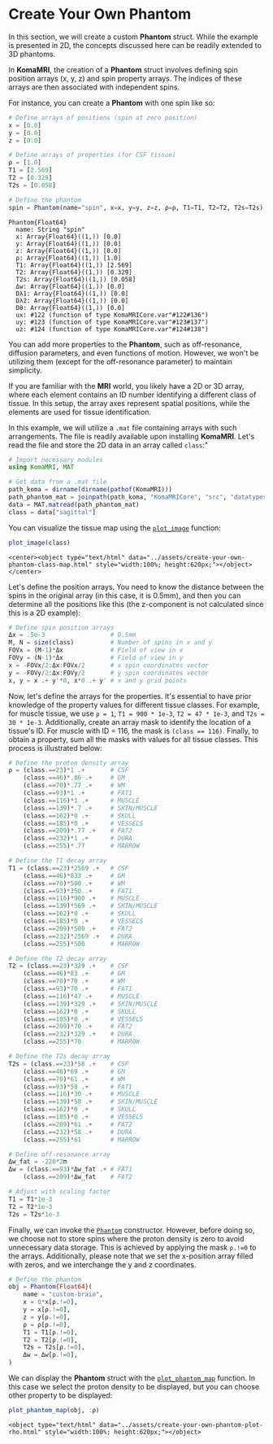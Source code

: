 # Create Your Own Phantom

In this section, we will create a custom **Phantom** struct. While the example is presented in 2D, the concepts discussed here can be readily extended to 3D phantoms.

In **KomaMRI**, the creation of a **Phantom** struct involves defining spin position arrays (x, y, z) and spin property arrays. The indices of these arrays are then associated with independent spins.

For instance, you can create a **Phantom** with one spin like so:
```julia
# Define arrays of positions (spin at zero position)
x = [0.0]
y = [0.0]
z = [0.0]

# Define arrays of properties (for CSF tissue)
ρ = [1.0]
T1 = [2.569]
T2 = [0.329]
T2s = [0.058]

# Define the phantom
spin = Phantom(name="spin", x=x, y=y, z=z, ρ=ρ, T1=T1, T2=T2, T2s=T2s)
```
```julia-repl
Phantom{Float64}
  name: String "spin"
  x: Array{Float64}((1,)) [0.0]
  y: Array{Float64}((1,)) [0.0]
  z: Array{Float64}((1,)) [0.0]
  ρ: Array{Float64}((1,)) [1.0]
  T1: Array{Float64}((1,)) [2.569]
  T2: Array{Float64}((1,)) [0.329]
  T2s: Array{Float64}((1,)) [0.058]
  Δw: Array{Float64}((1,)) [0.0]
  Dλ1: Array{Float64}((1,)) [0.0]
  Dλ2: Array{Float64}((1,)) [0.0]
  Dθ: Array{Float64}((1,)) [0.0]
  ux: #122 (function of type KomaMRICore.var"#122#136")
  uy: #123 (function of type KomaMRICore.var"#123#137")
  uz: #124 (function of type KomaMRICore.var"#124#138")
```

You can add more properties to the **Phantom**, such as off-resonance, diffusion parameters, and even functions of motion. However, we won't be utilizing them (except for the off-resonance parameter) to maintain simplicity.

If you are familiar with the **MRI** world, you likely have a 2D or 3D array, where each element contains an ID number identifying a different class of tissue. In this setup, the array axes represent spatial positions, while the elements are used for tissue identification.

In this example, we will utilize a `.mat` file containing arrays with such arrangements. The file is readily available upon installing **KomaMRI**. Let's read the file and store the 2D data in an array called `class`:"
```julia
# Import necessary modules
using KomaMRI, MAT

# Get data from a .mat file
path_koma = dirname(dirname(pathof(KomaMRI)))
path_phantom_mat = joinpath(path_koma, "KomaMRICore", "src", "datatypes","phantom", "brain2D.mat")
data = MAT.matread(path_phantom_mat)
class = data["sagittal"]
```

You can visualize the tissue map using the [`plot_image`](@ref) function:
```julia
plot_image(class)
```
```@raw html
<center><object type="text/html" data="../assets/create-your-own-phantom-class-map.html" style="width:100%; height:620px;"></object></center>
```

Let's define the position arrays. You need to know the distance between the spins in the original array (in this case, it is 0.5mm), and then you can determine all the positions like this (the z-component is not calculated since this is a 2D example):
```julia
# Define spin position arrays
Δx = .5e-3                  # 0.5mm
M, N = size(class)          # Number of spins in x and y
FOVx = (M-1)*Δx             # Field of view in x
FOVy = (N-1)*Δx             # Field of view in y
x = -FOVx/2:Δx:FOVx/2       # x spin coordinates vector
y = -FOVy/2:Δx:FOVy/2       # y spin coordinates vector
x, y = x .+ y'*0, x*0 .+ y' # x and y grid points
```

Now, let's define the arrays for the properties. It's essential to have prior knowledge of the property values for different tissue classes. For example, for muscle tissue, we use `ρ = 1`, `T1 = 900 * 1e-3`, `T2 = 47 * 1e-3`, and `T2s = 30 * 1e-3`. Additionally, create an array mask to identify the location of a tissue's ID. For muscle with ID = 116, the mask is `(class == 116)`. Finally, to obtain a property, sum all the masks with values for all tissue classes. This process is illustrated below: 
```julia
# Define the proton density array
ρ = (class.==23)*1 .+       # CSF
    (class.==46)*.86 .+     # GM
    (class.==70)*.77 .+     # WM
    (class.==93)*1 .+       # FAT1
    (class.==116)*1 .+      # MUSCLE
    (class.==139)*.7 .+     # SKIN/MUSCLE
    (class.==162)*0 .+      # SKULL
    (class.==185)*0 .+      # VESSELS
    (class.==209)*.77 .+    # FAT2
    (class.==232)*1 .+      # DURA
    (class.==255)*.77       # MARROW

# Define the T1 decay array
T1 = (class.==23)*2569 .+   # CSF
    (class.==46)*833 .+     # GM
    (class.==70)*500 .+     # WM
    (class.==93)*350 .+     # FAT1
    (class.==116)*900 .+    # MUSCLE
    (class.==139)*569 .+    # SKIN/MUSCLE
    (class.==162)*0 .+      # SKULL
    (class.==185)*0 .+      # VESSELS
    (class.==209)*500 .+    # FAT2
    (class.==232)*2569 .+   # DURA
    (class.==255)*500       # MARROW

# Define the T2 decay array
T2 = (class.==23)*329 .+    # CSF
    (class.==46)*83 .+      # GM
    (class.==70)*70 .+      # WM
    (class.==93)*70 .+      # FAT1
    (class.==116)*47 .+     # MUSCLE
    (class.==139)*329 .+    # SKIN/MUSCLE
    (class.==162)*0 .+      # SKULL
    (class.==185)*0 .+      # VESSELS
    (class.==209)*70 .+     # FAT2
    (class.==232)*329 .+    # DURA
    (class.==255)*70        # MARROW

# Define the T2s decay array
T2s = (class.==23)*58 .+    # CSF
    (class.==46)*69 .+      # GM
    (class.==70)*61 .+      # WM
    (class.==93)*58 .+      # FAT1
    (class.==116)*30 .+     # MUSCLE
    (class.==139)*58 .+     # SKIN/MUSCLE
    (class.==162)*0 .+      # SKULL
    (class.==185)*0 .+      # VESSELS
    (class.==209)*61 .+     # FAT2
    (class.==232)*58 .+     # DURA
    (class.==255)*61        # MARROW

# Define off-resonance array
Δw_fat = -220*2π
Δw = (class.==93)*Δw_fat .+ # FAT1
    (class.==209)*Δw_fat    # FAT2

# Adjust with scaling factor
T1 = T1*1e-3
T2 = T2*1e-3
T2s = T2s*1e-3
```

Finally, we can invoke the [`Phantom`](@Ref) constructor. However, before doing so, we choose not to store spins where the proton density is zero to avoid unnecessary data storage. This is achieved by applying the mask `ρ.!=0` to the arrays. Additionally, please note that we set the x-position array filled with zeros, and we interchange the y and z coordinates.
```julia
# Define the phantom
obj = Phantom{Float64}(
    name = "custom-brain",
	x = 0*x[ρ.!=0],
	y = x[ρ.!=0],
	z = y[ρ.!=0],
	ρ = ρ[ρ.!=0],
	T1 = T1[ρ.!=0],
	T2 = T2[ρ.!=0],
	T2s = T2s[ρ.!=0],
	Δw = Δw[ρ.!=0],
)
```

We can display the **Phantom** struct with the [`plot_phantom_map`](@ref) function. In this case we select the proton density to be displayed, but you can choose other property to be displayed:
```julia
plot_phantom_map(obj, :ρ)
```
```@raw html
<object type="text/html" data="../assets/create-your-own-phantom-plot-rho.html" style="width:100%; height:620px;"></object>
```
